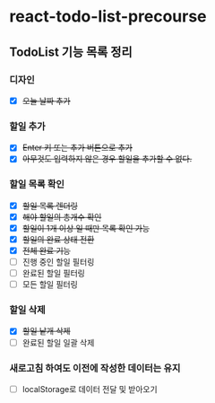 # react-todo-list-precourse

## TodoList 기능 목록 정리

### 디자인

- [x] <s>오늘 날짜 추가</s>

### 할일 추가

- [x] <s>Enter 키 또는 추가 버튼으로 추가</s>
- [x] <s>아무것도 입력하지 않은 경우 할일을 추가할 수 없다.</s>

### 할일 목록 확인

- [x] <s>할일 목록 렌더링</s>
- [x] <s>해야 할일의 총개수 확인</s>
- [x] <s>할일이 1개 이상 일 때만 목록 확인 가능</s>
- [x] <s>할일의 완료 상태 전환</s>
- [x] <s>전체 완료 기능</s>
- [ ] 진행 중인 할일 필터링
- [ ] 완료된 할일 필터링
- [ ] 모든 할일 필터링

### 할일 삭제

- [x] <s>할일 낱개 삭제</s>
- [ ] 완료된 할일 일괄 삭제

### 새로고침 하여도 이전에 작성한 데이터는 유지

- [ ] localStorage로 데이터 전달 및 받아오기
